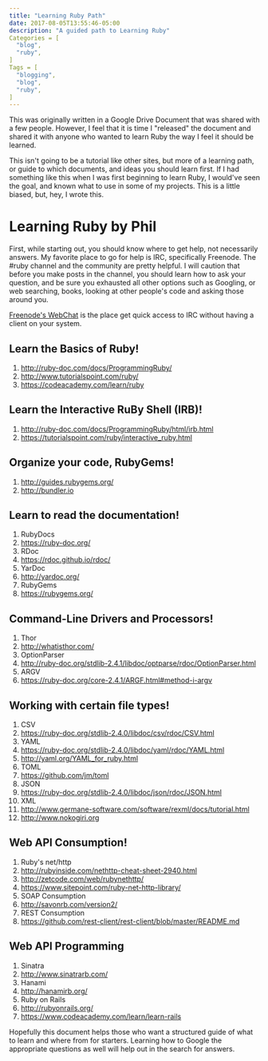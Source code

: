 ```yaml
---
title: "Learning Ruby Path"
date: 2017-08-05T13:55:46-05:00
description: "A guided path to Learning Ruby"
Categories = [
  "blog",
  "ruby",
]
Tags = [
  "blogging",
  "blog",
  "ruby",
]
---
```


This was originally written in a Google Drive Document that was shared with a few people. However, I feel that it is time I "released" the document and shared it with anyone who wanted to learn Ruby the way I feel it should be learned. 

This isn't going to be a tutorial like other sites, but more of a learning path, or guide to which documents, and ideas you should learn first. If I had something like this when I was first beginning to learn Ruby, I would've seen the goal, and known what to use in some of my projects. This is a little biased, but, hey, I wrote this. 

# Learning Ruby by Phil

First, while starting out, you should know where to get help, not necessarily answers. My favorite place to go for help is IRC, specifically Freenode. The #ruby channel and the community are pretty helpful. I will caution that before you make posts in the channel, you should learn how to ask your question, and be sure you exhausted all other options such as Googling, or web searching, books, looking at other people's code and asking those around you. 

[Freenode's WebChat](http://webchat.freenode.net/?channels=%23ruby%2C%23ruby-community%2C%23ruby-offtopic&uio=d4) is the place get quick access to IRC without having a client on your system. 

## Learn the Basics of Ruby!

1. http://ruby-doc.com/docs/ProgrammingRuby/
2. http://www.tutorialspoint.com/ruby/
3. https://codeacademy.com/learn/ruby

## Learn the Interactive RuBy Shell (IRB)!

1. http://ruby-doc.com/docs/ProgrammingRuby/html/irb.html
2. https://tutorialspoint.com/ruby/interactive_ruby.html

## Organize your code, RubyGems!

1. http://guides.rubygems.org/
2. http://bundler.io

## Learn to read the documentation!

1. RubyDocs
  1. https://ruby-doc.org/
2. RDoc
  1. https://rdoc.github.io/rdoc/
3. YarDoc
  1. http://yardoc.org/
4. RubyGems
  1. https://rubygems.org/

## Command-Line Drivers and Processors!

1. Thor
  1. http://whatisthor.com/
2. OptionParser
  1. http://ruby-doc.org/stdlib-2.4.1/libdoc/optparse/rdoc/OptionParser.html
3. ARGV
  1. https://ruby-doc.org/core-2.4.1/ARGF.html#method-i-argv

## Working with certain file types!

1. CSV
  1. https://ruby-doc.org/stdlib-2.4.0/libdoc/csv/rdoc/CSV.html
2. YAML
  1. https://ruby-doc.org/stdlib-2.4.0/libdoc/yaml/rdoc/YAML.html
  2. http://yaml.org/YAML_for_ruby.html
3. TOML
  1. https://github.com/jm/toml
4. JSON
  1. https://ruby-doc.org/stdlib-2.4.0/libdoc/json/rdoc/JSON.html
5. XML
  1. http://www.germane-software.com/software/rexml/docs/tutorial.html
  2. http://www.nokogiri.org

## Web API Consumption!

1. Ruby's net/http
  1. http://rubyinside.com/nethttp-cheat-sheet-2940.html
  2. http://zetcode.com/web/rubynethttp/
  3. https://www.sitepoint.com/ruby-net-http-library/
2. SOAP Consumption
  1. http://savonrb.com/version2/
3. REST Consumption
  2. https://github.com/rest-client/rest-client/blob/master/README.md

## Web API Programming

1. Sinatra
  1. http://www.sinatrarb.com/
2. Hanami
  1. http://hanamirb.org/
3. Ruby on Rails
  1. http://rubyonrails.org/
  2. https://www.codeacademy.com/learn/learn-rails

Hopefully this document helps those who want a structured guide of what to learn and where from for starters. Learning how to Google the appropriate questions as well will help out in the search for answers. 